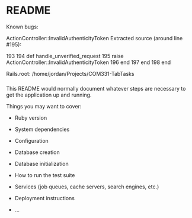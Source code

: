 # README

Known bugs:

ActionController::InvalidAuthenticityToken
Extracted source (around line #195):

193
194       def handle_unverified_request
195         raise ActionController::InvalidAuthenticityToken
196       end
197     end
198   end

Rails.root: /home/jordan/Projects/COM331-TabTasks

###

This README would normally document whatever steps are necessary to get the
application up and running.

Things you may want to cover:

* Ruby version

* System dependencies

* Configuration

* Database creation

* Database initialization

* How to run the test suite

* Services (job queues, cache servers, search engines, etc.)

* Deployment instructions

* ...

